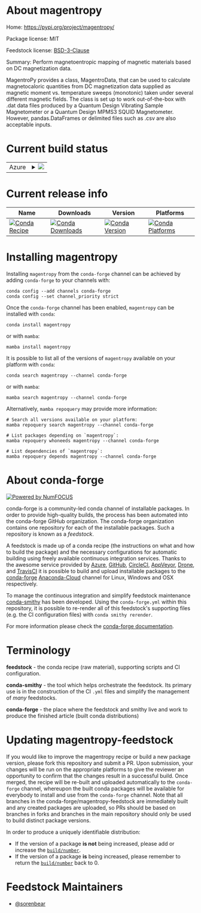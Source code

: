 About magentropy
================

Home: https://pypi.org/project/magentropy/

Package license: MIT

Feedstock license: [BSD-3-Clause](https://github.com/conda-forge/magentropy-feedstock/blob/main/LICENSE.txt)

Summary: Perform magnetoentropic mapping of magnetic materials based on DC magnetization data.

MagentroPy provides a class, MagentroData, that can be used to calculate magnetocaloric
quantities from DC magnetization data supplied as magnetic moment vs. temperature sweeps
(monotonic) taken under several different magnetic fields. The class is set up to work
out-of-the-box with .dat data files produced by a Quantum Design Vibrating Sample
Magnetometer or a Quantum Design MPMS3 SQUID Magnetometer. However, pandas.DataFrames or
delimited files such as .csv are also acceptable inputs.


Current build status
====================


<table>
    
  <tr>
    <td>Azure</td>
    <td>
      <details>
        <summary>
          <a href="https://dev.azure.com/conda-forge/feedstock-builds/_build/latest?definitionId=16878&branchName=main">
            <img src="https://dev.azure.com/conda-forge/feedstock-builds/_apis/build/status/magentropy-feedstock?branchName=main">
          </a>
        </summary>
        <table>
          <thead><tr><th>Variant</th><th>Status</th></tr></thead>
          <tbody><tr>
              <td>linux_64_python3.9.____cpython</td>
              <td>
                <a href="https://dev.azure.com/conda-forge/feedstock-builds/_build/latest?definitionId=16878&branchName=main">
                  <img src="https://dev.azure.com/conda-forge/feedstock-builds/_apis/build/status/magentropy-feedstock?branchName=main&jobName=linux&configuration=linux_64_python3.9.____cpython" alt="variant">
                </a>
              </td>
            </tr><tr>
              <td>osx_64_python3.9.____cpython</td>
              <td>
                <a href="https://dev.azure.com/conda-forge/feedstock-builds/_build/latest?definitionId=16878&branchName=main">
                  <img src="https://dev.azure.com/conda-forge/feedstock-builds/_apis/build/status/magentropy-feedstock?branchName=main&jobName=osx&configuration=osx_64_python3.9.____cpython" alt="variant">
                </a>
              </td>
            </tr><tr>
              <td>win_64_python3.9.____cpython</td>
              <td>
                <a href="https://dev.azure.com/conda-forge/feedstock-builds/_build/latest?definitionId=16878&branchName=main">
                  <img src="https://dev.azure.com/conda-forge/feedstock-builds/_apis/build/status/magentropy-feedstock?branchName=main&jobName=win&configuration=win_64_python3.9.____cpython" alt="variant">
                </a>
              </td>
            </tr>
          </tbody>
        </table>
      </details>
    </td>
  </tr>
</table>

Current release info
====================

| Name | Downloads | Version | Platforms |
| --- | --- | --- | --- |
| [![Conda Recipe](https://img.shields.io/badge/recipe-magentropy-green.svg)](https://anaconda.org/conda-forge/magentropy) | [![Conda Downloads](https://img.shields.io/conda/dn/conda-forge/magentropy.svg)](https://anaconda.org/conda-forge/magentropy) | [![Conda Version](https://img.shields.io/conda/vn/conda-forge/magentropy.svg)](https://anaconda.org/conda-forge/magentropy) | [![Conda Platforms](https://img.shields.io/conda/pn/conda-forge/magentropy.svg)](https://anaconda.org/conda-forge/magentropy) |

Installing magentropy
=====================

Installing `magentropy` from the `conda-forge` channel can be achieved by adding `conda-forge` to your channels with:

```
conda config --add channels conda-forge
conda config --set channel_priority strict
```

Once the `conda-forge` channel has been enabled, `magentropy` can be installed with `conda`:

```
conda install magentropy
```

or with `mamba`:

```
mamba install magentropy
```

It is possible to list all of the versions of `magentropy` available on your platform with `conda`:

```
conda search magentropy --channel conda-forge
```

or with `mamba`:

```
mamba search magentropy --channel conda-forge
```

Alternatively, `mamba repoquery` may provide more information:

```
# Search all versions available on your platform:
mamba repoquery search magentropy --channel conda-forge

# List packages depending on `magentropy`:
mamba repoquery whoneeds magentropy --channel conda-forge

# List dependencies of `magentropy`:
mamba repoquery depends magentropy --channel conda-forge
```


About conda-forge
=================

[![Powered by
NumFOCUS](https://img.shields.io/badge/powered%20by-NumFOCUS-orange.svg?style=flat&colorA=E1523D&colorB=007D8A)](https://numfocus.org)

conda-forge is a community-led conda channel of installable packages.
In order to provide high-quality builds, the process has been automated into the
conda-forge GitHub organization. The conda-forge organization contains one repository
for each of the installable packages. Such a repository is known as a *feedstock*.

A feedstock is made up of a conda recipe (the instructions on what and how to build
the package) and the necessary configurations for automatic building using freely
available continuous integration services. Thanks to the awesome service provided by
[Azure](https://azure.microsoft.com/en-us/services/devops/), [GitHub](https://github.com/),
[CircleCI](https://circleci.com/), [AppVeyor](https://www.appveyor.com/),
[Drone](https://cloud.drone.io/welcome), and [TravisCI](https://travis-ci.com/)
it is possible to build and upload installable packages to the
[conda-forge](https://anaconda.org/conda-forge) [Anaconda-Cloud](https://anaconda.org/)
channel for Linux, Windows and OSX respectively.

To manage the continuous integration and simplify feedstock maintenance
[conda-smithy](https://github.com/conda-forge/conda-smithy) has been developed.
Using the ``conda-forge.yml`` within this repository, it is possible to re-render all of
this feedstock's supporting files (e.g. the CI configuration files) with ``conda smithy rerender``.

For more information please check the [conda-forge documentation](https://conda-forge.org/docs/).

Terminology
===========

**feedstock** - the conda recipe (raw material), supporting scripts and CI configuration.

**conda-smithy** - the tool which helps orchestrate the feedstock.
                   Its primary use is in the construction of the CI ``.yml`` files
                   and simplify the management of *many* feedstocks.

**conda-forge** - the place where the feedstock and smithy live and work to
                  produce the finished article (built conda distributions)


Updating magentropy-feedstock
=============================

If you would like to improve the magentropy recipe or build a new
package version, please fork this repository and submit a PR. Upon submission,
your changes will be run on the appropriate platforms to give the reviewer an
opportunity to confirm that the changes result in a successful build. Once
merged, the recipe will be re-built and uploaded automatically to the
`conda-forge` channel, whereupon the built conda packages will be available for
everybody to install and use from the `conda-forge` channel.
Note that all branches in the conda-forge/magentropy-feedstock are
immediately built and any created packages are uploaded, so PRs should be based
on branches in forks and branches in the main repository should only be used to
build distinct package versions.

In order to produce a uniquely identifiable distribution:
 * If the version of a package **is not** being increased, please add or increase
   the [``build/number``](https://docs.conda.io/projects/conda-build/en/latest/resources/define-metadata.html#build-number-and-string).
 * If the version of a package **is** being increased, please remember to return
   the [``build/number``](https://docs.conda.io/projects/conda-build/en/latest/resources/define-metadata.html#build-number-and-string)
   back to 0.

Feedstock Maintainers
=====================

* [@sorenbear](https://github.com/sorenbear/)

